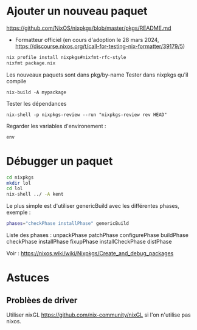 # Ajouter un nouveau paquet

https://github.com/NixOS/nixpkgs/blob/master/pkgs/README.md

- Formatteur officiel (en cours d'adoption le 28 mars 2024, https://discourse.nixos.org/t/call-for-testing-nix-formatter/39179/5)
```sh
nix profile install nixpkgs#nixfmt-rfc-style
nixfmt package.nix
```
Les nouveaux paquets sont dans pkg/by-name
Tester dans nixpkgs qu'il compile 
```
nix-build -A mypackage
```
Tester les dépendances 
```
nix-shell -p nixpkgs-review --run "nixpkgs-review rev HEAD"
 ```
Regarder les variables d\'environement :
```
env
```

# Débugger un paquet

``` {.bash org-language="sh"}
cd nixpkgs
mkdir lol
cd lol
nix-shell ../ -A kent
```

Le plus simple est d\'utiliser genericBuild avec les différentes phases,
exemple :

``` {.bash org-language="sh"}
phases="checkPhase installPhase" genericBuild
```

Liste des phases : unpackPhase patchPhase configurePhase buildPhase
checkPhase installPhase fixupPhase installCheckPhase distPhase

Voir : <https://nixos.wiki/wiki/Nixpkgs/Create_and_debug_packages>


# Astuces
## Problèes de driver
Utiliser nixGL https://github.com/nix-community/nixGL si l'on n'utilise pas nixos.
